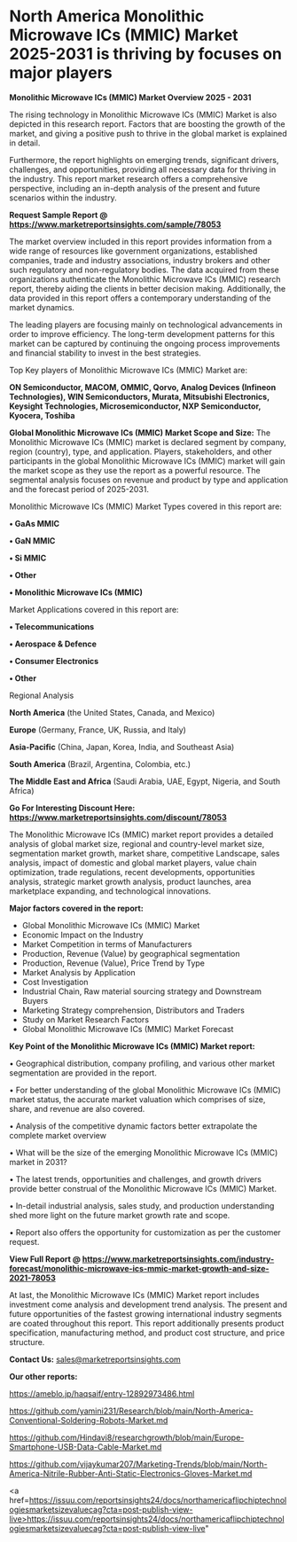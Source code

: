 # North America Monolithic Microwave ICs (MMIC) Market 2025-2031 is thriving by focuses on major players

<Strong> Monolithic Microwave ICs (MMIC) Market Overview 2025 - 2031</strong>

The rising technology in Monolithic Microwave ICs (MMIC) Market is also depicted in this research report. Factors that are boosting the growth of the market, and giving a positive push to thrive in the global market is explained in detail.

Furthermore, the report highlights on emerging trends, significant drivers, challenges, and opportunities, providing all necessary data for thriving in the industry. This report market research offers a comprehensive perspective, including an in-depth analysis of the present and future scenarios within the industry.

<strong>Request Sample Report @ <a href=https://www.marketreportsinsights.com/sample/78053>https://www.marketreportsinsights.com/sample/78053</a></strong>

The market overview included in this report provides information from a wide range of resources like government organizations, established companies, trade and industry associations, industry brokers and other such regulatory and non-regulatory bodies. The data acquired from these organizations authenticate the Monolithic Microwave ICs (MMIC) research report, thereby aiding the clients in better decision making. Additionally, the data provided in this report offers a contemporary understanding of the market dynamics.

The leading players are focusing mainly on technological advancements in order to improve efficiency. The long-term development patterns for this market can be captured by continuing the ongoing process improvements and financial stability to invest in the best strategies.

Top Key players of Monolithic Microwave ICs (MMIC) Market are:

<strong>ON Semiconductor, MACOM, OMMIC, Qorvo, Analog Devices (Infineon Technologies), WIN Semiconductors, Murata, Mitsubishi Electronics, Keysight Technologies, Microsemiconductor, NXP Semiconductor, Kyocera, Toshiba</strong>

<strong><b>Global Monolithic Microwave ICs (MMIC) Market Scope and Size:</b></strong>
The Monolithic Microwave ICs (MMIC) market is declared segment by company, region (country), type, and application. Players, stakeholders, and other participants in the global Monolithic Microwave ICs (MMIC) market will gain the market scope as they use the report as a powerful resource. The segmental analysis focuses on revenue and product by type and application and the forecast period of 2025-2031.

Monolithic Microwave ICs (MMIC) Market Types covered in this report are:

<strong>• GaAs MMIC

• GaN MMIC

• Si MMIC

• Other

• Monolithic Microwave ICs (MMIC)</strong>

Market Applications covered in this report are:

<strong>• Telecommunications

• Aerospace & Defence

• Consumer Electronics

• Other</strong> 

Regional Analysis

<strong>North America</strong> (the United States, Canada, and Mexico)

<strong>Europe</strong> (Germany, France, UK, Russia, and Italy)

<strong>Asia-Pacific</strong> (China, Japan, Korea, India, and Southeast Asia)

<strong>South America</strong> (Brazil, Argentina, Colombia, etc.)

<strong>The Middle East and Africa</strong> (Saudi Arabia, UAE, Egypt, Nigeria, and South Africa)

<strong>Go For Interesting Discount Here: <a href=https://www.marketreportsinsights.com/discount/78053>https://www.marketreportsinsights.com/discount/78053</a></strong>

The Monolithic Microwave ICs (MMIC) market report provides a detailed analysis of global market size, regional and country-level market size, segmentation market growth, market share, competitive Landscape, sales analysis, impact of domestic and global market players, value chain optimization, trade regulations, recent developments, opportunities analysis, strategic market growth analysis, product launches, area marketplace expanding, and technological innovations.

<strong><b>Major factors covered in the report:</b></strong>
<ul>
  <li>Global Monolithic Microwave ICs (MMIC) Market </li>
  <li>Economic Impact on the Industry</li>
  <li>Market Competition in terms of Manufacturers</li>
  <li>Production, Revenue (Value) by geographical segmentation</li>
  <li>Production, Revenue (Value), Price Trend by Type</li>
  <li>Market Analysis by Application</li>
  <li>Cost Investigation</li>
  <li>Industrial Chain, Raw material sourcing strategy and Downstream Buyers</li>
  <li>Marketing Strategy comprehension, Distributors and Traders</li>
  <li>Study on Market Research Factors</li>
  <li>Global Monolithic Microwave ICs (MMIC) Market Forecast</li>
</ul>

<strong><b>Key Point of the Monolithic Microwave ICs (MMIC) Market report:</b></strong>

• Geographical distribution, company profiling, and various other market segmentation are provided in the report.

• For better understanding of the global Monolithic Microwave ICs (MMIC) market status, the accurate market valuation which comprises of size, share, and revenue are also covered.

• Analysis of the competitive dynamic factors better extrapolate the complete market overview

• What will be the size of the emerging Monolithic Microwave ICs (MMIC) market in 2031?

• The latest trends, opportunities and challenges, and growth drivers provide better construal of the Monolithic Microwave ICs (MMIC) Market.

• In-detail industrial analysis, sales study, and production understanding shed more light on the future market growth rate and scope.

• Report also offers the opportunity for customization as per the customer request.

<strong><b>View Full Report @ <a href=https://www.marketreportsinsights.com/industry-forecast/monolithic-microwave-ics-mmic-market-growth-and-size-2021-78053>https://www.marketreportsinsights.com/industry-forecast/monolithic-microwave-ics-mmic-market-growth-and-size-2021-78053</a></b></strong>


At last, the Monolithic Microwave ICs (MMIC) Market report includes investment come analysis and development trend analysis. The present and future opportunities of the fastest growing international industry segments are coated throughout this report. This report additionally presents product specification, manufacturing method, and product cost structure, and price structure.

<strong>Contact Us:</strong>
sales@marketreportsinsights.com

<strong>Our other reports:</strong>

<a href=https://ameblo.jp/haqsaif/entry-12892973486.html>https://ameblo.jp/haqsaif/entry-12892973486.html</a>

<a href=https://github.com/yamini231/Research/blob/main/North-America-Conventional-Soldering-Robots-Market.md>https://github.com/yamini231/Research/blob/main/North-America-Conventional-Soldering-Robots-Market.md</a>

<a href=https://github.com/Hindavi8/researchgrowth/blob/main/Europe-Smartphone-USB-Data-Cable-Market.md>https://github.com/Hindavi8/researchgrowth/blob/main/Europe-Smartphone-USB-Data-Cable-Market.md</a>

<a href=https://github.com/vijaykumar207/Marketing-Trends/blob/main/North-America-Nitrile-Rubber-Anti-Static-Electronics-Gloves-Market.md>https://github.com/vijaykumar207/Marketing-Trends/blob/main/North-America-Nitrile-Rubber-Anti-Static-Electronics-Gloves-Market.md</a>

<a href=https://issuu.com/reportsinsights24/docs/northamericaflipchiptechnologiesmarketsizevaluecag?cta=post-publish-view-live>https://issuu.com/reportsinsights24/docs/northamericaflipchiptechnologiesmarketsizevaluecag?cta=post-publish-view-live</a>"
